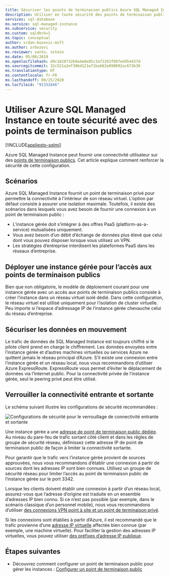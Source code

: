 ```yaml
---
title: Sécuriser les points de terminaison publics Azure SQL Managed Instance
description: Utiliser en toute sécurité des points de terminaison publics dans Azure SQL Managed Instance
services: sql-database
ms.service: sql-managed-instance
ms.subservice: security
ms.custom: sqldbrb=1
ms.topic: conceptual
author: srdan-bozovic-msft
ms.author: srbozovi
ms.reviewer: vanto, sstein
ms.date: 05/08/2019
ms.openlocfilehash: d9c1828732b9a4e0e85c3af2263f097edd54437d
ms.sourcegitcommit: 32c521a2ef396d121e71ba682e098092ac673b30
ms.translationtype: HT
ms.contentlocale: fr-FR
ms.lasthandoff: 09/25/2020
ms.locfileid: "91332846"
---
```

# <a name="use-azure-sql-managed-instance-securely-with-public-endpoints"></a>Utiliser Azure SQL Managed Instance en toute sécurité avec des points de terminaison publics
[!INCLUDE[appliesto-sqlmi](../includes/appliesto-sqlmi.md)]

Azure SQL Managed Instance peut fournir une connectivité utilisateur sur des [points de terminaison publics](../../virtual-network/virtual-network-service-endpoints-overview.md). Cet article explique comment renforcer la sécurité de cette configuration.

## <a name="scenarios"></a>Scénarios

Azure SQL Managed Instance fournit un point de terminaison privé pour permettre la connectivité à l'intérieur de son réseau virtuel. L’option par défaut consiste à assurer une isolation maximale. Toutefois, il existe des scénarios dans lesquels vous avez besoin de fournir une connexion à un point de terminaison public :

- L’instance gérée doit s’intégrer à des offres PaaS (platform-as-a-service) mutualisées uniquement.
- Vous avez besoin d’un débit d’échange de données plus élevé que celui dont vous pouvez disposer lorsque vous utilisez un VPN.
- Les stratégies d’entreprise interdisent les plateformes PaaS dans les réseaux d’entreprise.

## <a name="deploy-a-managed-instance-for-public-endpoint-access"></a>Déployer une instance gérée pour l’accès aux points de terminaison publics

Bien que non obligatoire, le modèle de déploiement courant pour une instance gérée avec un accès aux points de terminaison publics consiste à créer l’instance dans un réseau virtuel isolé dédié. Dans cette configuration, le réseau virtuel est utilisé uniquement pour l’isolation de cluster virtuelle. Peu importe si l’espace d’adressage IP de l’instance gérée chevauche celui du réseau d’entreprise.

## <a name="secure-data-in-motion"></a>Sécuriser les données en mouvement

Le trafic de données de SQL Managed Instance est toujours chiffré si le pilote client prend en charge le chiffrement. Les données envoyées entre l’instance gérée et d’autres machines virtuelles ou services Azure ne quittent jamais le réseau principal d’Azure. S’il existe une connexion entre l’instance gérée et un réseau local, nous vous recommandons d’utiliser Azure ExpressRoute. ExpressRoute vous permet d’éviter le déplacement de données via l’Internet public. Pour la connectivité privée de l’instance gérée, seul le peering privé peut être utilisé.

## <a name="lock-down-inbound-and-outbound-connectivity"></a>Verrouiller la connectivité entrante et sortante

Le schéma suivant illustre les configurations de sécurité recommandées :

![Configurations de sécurité pour le verrouillage de connectivité entrante et sortante](./media/public-endpoint-overview/managed-instance-vnet.png)

Une instance gérée a une [adresse de point de terminaison public dédiée](management-endpoint-find-ip-address.md). Au niveau du pare-feu de trafic sortant côté client et dans les règles de groupe de sécurité réseau, définissez cette adresse IP de point de terminaison public de façon à limiter la connectivité sortante.

Pour garantir que le trafic vers l’instance gérée provient de sources approuvées, nous vous recommandons d’établir une connexion à partir de sources dont les adresses IP sont bien connues. Utilisez un groupe de sécurité réseau pour limiter l’accès au point de terminaison public de l’instance gérée sur le port 3342.

Lorsque les clients doivent établir une connexion à partir d’un réseau local, assurez-vous que l’adresse d’origine est traduite en un ensemble d’adresses IP bien connu. Si ce n’est pas possible (par exemple, dans le scénario classique d’un personnel mobile), nous vous recommandons d’utiliser [des connexions VPN point à site et un point de terminaison privé](point-to-site-p2s-configure.md).

Si les connexions sont établies à partir d’Azure, il est recommandé que le trafic provienne d’une [adresse IP virtuelle](/previous-versions/azure/virtual-network/virtual-networks-reserved-public-ip) affectée bien connue (par exemple, une machine virtuelle). Pour faciliter la gestion des adresses IP virtuelles, vous pouvez utiliser [des préfixes d’adresse IP publique](../../virtual-network/public-ip-address-prefix.md).

## <a name="next-steps"></a>Étapes suivantes

- Découvrez comment configurer un point de terminaison public pour gérer les instances : [Configurer un point de terminaison public](public-endpoint-configure.md)
